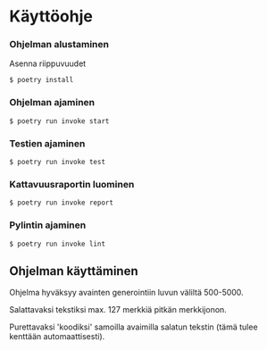 # Käyttöohje


### Ohjelman alustaminen

Asenna riippuvuudet
```
$ poetry install
```

### Ohjelman ajaminen
```
$ poetry run invoke start
```

### Testien ajaminen
```
$ poetry run invoke test
```

### Kattavuusraportin luominen
```
$ poetry run invoke report
```

### Pylintin ajaminen
```
$ poetry run invoke lint
```

## Ohjelman käyttäminen

Ohjelma hyväksyy avainten generointiin luvun väliltä 500-5000.

Salattavaksi tekstiksi max. 127 merkkiä pitkän merkkijonon.

Purettavaksi 'koodiksi' samoilla avaimilla salatun tekstin (tämä tulee kenttään automaattisesti).
